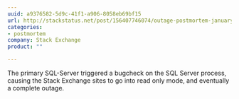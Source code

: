 ```yaml
---
uuid: a9376582-5d9c-41f1-a906-8058eb69bf15
url: http://stackstatus.net/post/156407746074/outage-postmortem-january-24-2017
categories:
- postmortem
company: Stack Exchange
product: ""

---
```


The primary SQL-Server triggered a bugcheck on the SQL Server process, causing the Stack Exchange sites to go into read only mode, and eventually a complete outage.
